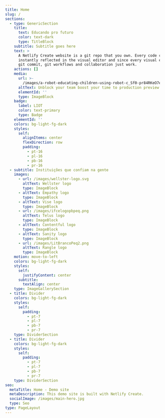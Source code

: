 ```yaml
---
title: Home
slug: /
sections:
  - type: GenericSection
    title:
      text: Educando pro futuro
      color: text-dark
      type: TitleBlock
    subtitle: Subtitle goes here
    text: >
      A Netlify Create website is a git repo that you own. Every code commit is
      instantly reflected in the visual editor and since every visual edit is a
      git commit, git workflows and collaboration just work.
    actions: []
    media:
      url: >-
        /images/a-robot-educating-children-using-robot-c_Sf0-pr84RKeO7eMAt8hycQ_tlHV4Ow8SM-BGVGow8-l9w.png
      altText: Unblock your team boost your time to production preview
      elementId: ''
      type: ImageBlock
    badge:
      label: LIOT
      color: text-primary
      type: Badge
    elementId: ''
    colors: bg-light-fg-dark
    styles:
      self:
        alignItems: center
        flexDirection: row
        padding:
          - pt-16
          - pl-16
          - pb-16
          - pr-16
  - subtitle: Instituições que confiam na gente
    images:
      - url: /images/wellster-logo.svg
        altText: Wellster logo
        type: ImageBlock
      - altText: Empathy logo
        type: ImageBlock
      - altText: Vise logo
        type: ImageBlock
      - url: /images/ifcelogopbpeq.png
        altText: Telus logo
        type: ImageBlock
      - altText: Contentful logo
        type: ImageBlock
      - altText: Sanity logo
        type: ImageBlock
      - url: /images/LitBrancoPeq2.png
        altText: Rangle logo
        type: ImageBlock
    motion: move-to-left
    colors: bg-light-fg-dark
    styles:
      self:
        justifyContent: center
      subtitle:
        textAlign: center
    type: ImageGallerySection
  - title: Divider
    colors: bg-light-fg-dark
    styles:
      self:
        padding:
          - pt-7
          - pl-7
          - pb-7
          - pr-7
    type: DividerSection
  - title: Divider
    colors: bg-light-fg-dark
    styles:
      self:
        padding:
          - pt-7
          - pl-7
          - pb-7
          - pr-7
    type: DividerSection
seo:
  metaTitle: Home - Demo site
  metaDescription: This demo site is built with Netlify Create.
  socialImage: /images/main-hero.jpg
  type: Seo
type: PageLayout
---
```

